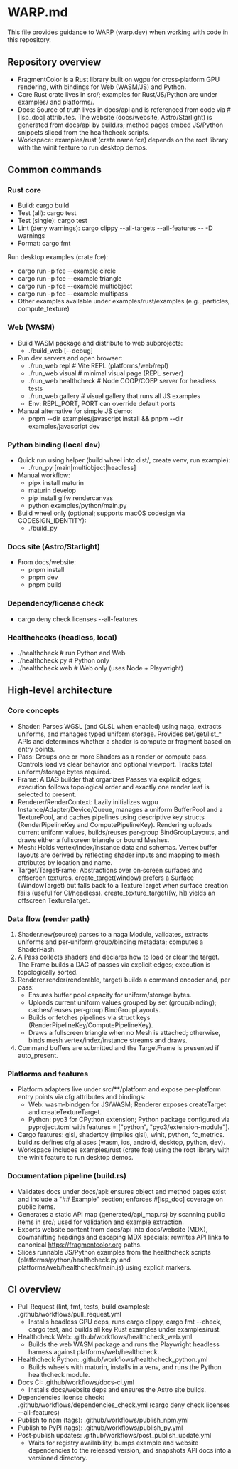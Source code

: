# WARP.md

This file provides guidance to WARP (warp.dev) when working with code in this repository.

## Repository overview

- FragmentColor is a Rust library built on wgpu for cross‑platform GPU rendering, with bindings for Web (WASM/JS) and Python.
- Core Rust crate lives in src/; examples for Rust/JS/Python are under examples/ and platforms/.
- Docs: Source of truth lives in docs/api and is referenced from code via #[lsp_doc] attributes. The website (docs/website, Astro/Starlight) is generated from docs/api by build.rs; method pages embed JS/Python snippets sliced from the healthcheck scripts.
- Workspace: examples/rust (crate name fce) depends on the root library with the winit feature to run desktop demos.

## Common commands

### Rust core

- Build: cargo build
- Test (all): cargo test
- Test (single): cargo test <pattern>
- Lint (deny warnings): cargo clippy --all-targets --all-features -- -D warnings
- Format: cargo fmt

Run desktop examples (crate fce):

- cargo run -p fce --example circle
- cargo run -p fce --example triangle
- cargo run -p fce --example multiobject
- cargo run -p fce --example multipass
- Other examples available under examples/rust/examples (e.g., particles, compute_texture)

### Web (WASM)

- Build WASM package and distribute to web subprojects:
  - ./build_web [--debug]
- Run dev servers and open browser:
  - ./run_web repl        # Vite REPL (platforms/web/repl)
  - ./run_web visual      # minimal visual page (REPL server)
  - ./run_web healthcheck # Node COOP/COEP server for headless tests
  - ./run_web gallery     # visual gallery that runs all JS examples
  - Env: REPL_PORT, PORT can override default ports
- Manual alternative for simple JS demo:
  - pnpm --dir examples/javascript install && pnpm --dir examples/javascript dev

### Python binding (local dev)

- Quick run using helper (build wheel into dist/, create venv, run example):
  - ./run_py [main|multiobject|headless]
- Manual workflow:
  - pipx install maturin
  - maturin develop
  - pip install glfw rendercanvas
  - python examples/python/main.py
- Build wheel only (optional; supports macOS codesign via CODESIGN_IDENTITY):
  - ./build_py

### Docs site (Astro/Starlight)

- From docs/website:
  - pnpm install
  - pnpm dev
  - pnpm build

### Dependency/license check

- cargo deny check licenses --all-features

### Healthchecks (headless, local)

- ./healthcheck            # run Python and Web
- ./healthcheck py         # Python only
- ./healthcheck web        # Web only (uses Node + Playwright)

## High‑level architecture

### Core concepts

- Shader: Parses WGSL (and GLSL when enabled) using naga, extracts uniforms, and manages typed uniform storage. Provides set/get/list_* APIs and determines whether a shader is compute or fragment based on entry points.
- Pass: Groups one or more Shaders as a render or compute pass. Controls load vs clear behavior and optional viewport. Tracks total uniform/storage bytes required.
- Frame: A DAG builder that organizes Passes via explicit edges; execution follows topological order and exactly one render leaf is selected to present.
- Renderer/RenderContext: Lazily initializes wgpu Instance/Adapter/Device/Queue, manages a uniform BufferPool and a TexturePool, and caches pipelines using descriptive key structs (RenderPipelineKey and ComputePipelineKey). Rendering uploads current uniform values, builds/reuses per‑group BindGroupLayouts, and draws either a fullscreen triangle or bound Meshes.
- Mesh: Holds vertex/index/instance data and schemas. Vertex buffer layouts are derived by reflecting shader inputs and mapping to mesh attributes by location and name.
- Target/TargetFrame: Abstractions over on‑screen surfaces and offscreen textures. create_target(window) prefers a Surface (WindowTarget) but falls back to a TextureTarget when surface creation fails (useful for CI/headless). create_texture_target([w, h]) yields an offscreen TextureTarget.

### Data flow (render path)

1) Shader.new(source) parses to a naga Module, validates, extracts uniforms and per‑uniform group/binding metadata; computes a ShaderHash.
2) A Pass collects shaders and declares how to load or clear the target. The Frame builds a DAG of passes via explicit edges; execution is topologically sorted.
3) Renderer.render(renderable, target) builds a command encoder and, per pass:
   - Ensures buffer pool capacity for uniform/storage bytes.
   - Uploads current uniform values grouped by set (group/binding); caches/reuses per‑group BindGroupLayouts.
   - Builds or fetches pipelines via struct keys (RenderPipelineKey/ComputePipelineKey).
   - Draws a fullscreen triangle when no Mesh is attached; otherwise, binds mesh vertex/index/instance streams and draws.
4) Command buffers are submitted and the TargetFrame is presented if auto_present.

### Platforms and features

- Platform adapters live under src/**/platform and expose per‑platform entry points via cfg attributes and bindings:
  - Web: wasm-bindgen for JS/WASM; Renderer exposes createTarget and createTextureTarget.
  - Python: pyo3 for CPython extension; Python package configured via pyproject.toml with features = ["python", "pyo3/extension-module"].
- Cargo features: glsl, shadertoy (implies glsl), winit, python, fc_metrics. build.rs defines cfg aliases (wasm, ios, android, desktop, python, dev).
- Workspace includes examples/rust (crate fce) using the root library with the winit feature to run desktop demos.

### Documentation pipeline (build.rs)

- Validates docs under docs/api: ensures object and method pages exist and include a "## Example" section; enforces #[lsp_doc] coverage on public items.
- Generates a static API map (generated/api_map.rs) by scanning public items in src/; used for validation and example extraction.
- Exports website content from docs/api into docs/website (MDX), downshifting headings and escaping MDX specials; rewrites API links to canonical https://fragmentcolor.org paths.
- Slices runnable JS/Python examples from the healthcheck scripts (platforms/python/healthcheck.py and platforms/web/healthcheck/main.js) using explicit markers.

## CI overview

- Pull Request (lint, fmt, tests, build examples): .github/workflows/pull_request.yml
  - Installs headless GPU deps, runs cargo clippy, cargo fmt --check, cargo test, and builds all key Rust examples under examples/rust.
- Healthcheck Web: .github/workflows/healthcheck_web.yml
  - Builds the web WASM package and runs the Playwright headless harness against platforms/web/healthcheck.
- Healthcheck Python: .github/workflows/healthcheck_python.yml
  - Builds wheels with maturin, installs in a venv, and runs the Python healthcheck module.
- Docs CI: .github/workflows/docs-ci.yml
  - Installs docs/website deps and ensures the Astro site builds.
- Dependencies license check: .github/workflows/dependencies_check.yml (cargo deny check licenses --all-features)
- Publish to npm (tags): .github/workflows/publish_npm.yml
- Publish to PyPI (tags): .github/workflows/publish_py.yml
- Post‑publish updates: .github/workflows/post_publish_update.yml
  - Waits for registry availability, bumps example and website dependencies to the released version, and snapshots API docs into a versioned directory.

